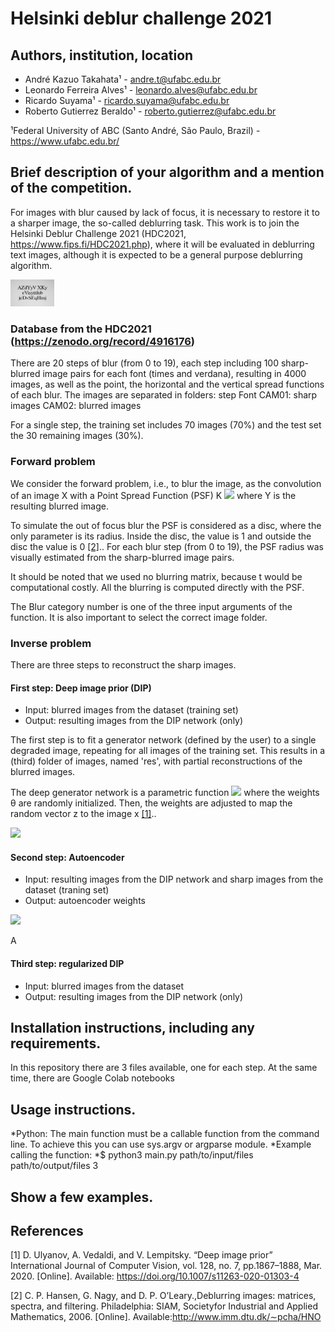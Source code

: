 # Helsinki deblur challenge 2021

## Authors, institution, location

* André Kazuo Takahata¹ - andre.t@ufabc.edu.br
* Leonardo Ferreira Alves¹ - leonardo.alves@ufabc.edu.br
* Ricardo Suyama¹ - ricardo.suyama@ufabc.edu.br
* Roberto Gutierrez Beraldo¹ - roberto.gutierrez@ufabc.edu.br

¹Federal University of ABC (Santo André, São Paulo, Brazil) - https://www.ufabc.edu.br/

## Brief description of your algorithm and a mention of the competition.
For images with blur caused by lack of focus, it is necessary to restore it to a sharper image, the so-called deblurring task. 
This work is to join the Helsinki Deblur Challenge 2021 (HDC2021, https://www.fips.fi/HDC2021.php), where it will be evaluated in deblurring text images, although it is expected to be a general purpose deblurring algorithm.   

<img src="focusStep_3_timesR_size_30_sample_0001.jpg" width="70">

### Database from the HDC2021 (https://zenodo.org/record/4916176)
There are 20 steps of blur (from 0 to 19), each step including 100 sharp-blurred image pairs for each font (times and verdana), resulting in 4000 images, as well as the point, the  horizontal and the vertical spread functions of each blur.
The images are separated in folders:
step
   Font
    CAM01: sharp images
    CAM02: blurred images

For a single step, the training set includes 70 images (70%) and the test set the 30 remaining images (30%). 

### Forward problem
We consider the forward problem, i.e., to blur the image, as the convolution of an image X with a Point Spread Function (PSF) K
<img src="https://render.githubusercontent.com/render/math?math=y = k*x,">
where Y is the resulting blurred image.

To simulate the out of focus blur the PSF is considered as a disc, where the only parameter is its radius. Inside the disc, the value is 1 and outside the disc the value is 0 [[2]](#1).. For each blur step (from 0 to 19), the PSF radius was visually estimated from the sharp-blurred image pairs.

It should be noted that we used no blurring matrix, because t would be computational costly. All the blurring is computed directly with the PSF.

The Blur category number is one of the three input arguments of the function. It is also important to select the correct image folder. 

### Inverse problem 
There are three steps to reconstruct the sharp images.

#### First step: Deep image prior (DIP)
* Input: blurred images from the dataset (training set)
* Output: resulting images from the DIP network (only)


The first step is to fit a generator network (defined by the user) to a single degraded image, repeating for all images of the training set.
This results in a (third) folder of images, named 'res', with partial reconstructions of the blurred images. 

The deep generator network is a parametric function <img src="https://render.githubusercontent.com/render/math?math=x = f_{\theta}}(z)"> 
where the weights θ are  randomly initialized. Then, the weights are adjusted to map the random vector z to the image x [[1]](#1)..

<img src="https://render.githubusercontent.com/render/math?math=\theta^* = \arg\underset{\theta}{\min} E (f_{\theta}(z), x_0) "> 


#### Second step: Autoencoder
* Input: resulting images from the DIP network and sharp images from the dataset (traning set)
* Output: autoencoder weights

<img src="https://render.githubusercontent.com/render/math?math=(f_{\theta}(z), x_0) "> 


A

#### Third step: regularized DIP

* Input: blurred images from the dataset 
* Output: resulting images from the DIP network (only)


## Installation instructions, including any requirements.
In this repository there are 3 files available, one for each step.
At the same time, there are Google Colab notebooks 


## Usage instructions.
*Python: The main function must be a callable function from the command line. To achieve this you can use sys.argv or argparse module.
*Example calling the function:
*$ python3 main.py path/to/input/files path/to/output/files 3


## Show a few examples.





## References
<a id="1">[1]</a> 
D. Ulyanov, A. Vedaldi, and V. Lempitsky.
“Deep image prior” International Journal of Computer Vision, vol. 128, no. 7, pp.1867–1888, Mar. 2020. [Online]. Available: https://doi.org/10.1007/s11263-020-01303-4

<a id="2">[2]</a> 
C.   P.   Hansen,   G.   Nagy,   and   D.   P.   O’Leary.,Deblurring   images:   matrices,   spectra,   and   filtering. Philadelphia:   SIAM,   Societyfor  Industrial  and  Applied  Mathematics,  2006.  [Online].  Available:http://www.imm.dtu.dk/∼pcha/HNO
